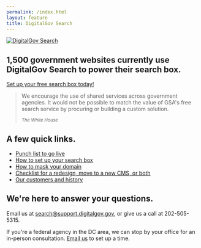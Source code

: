 ```yaml
---
permalink: /index.html
layout: feature
title: DigitalGov Search
---
```

<article class="article feature">
<div class="banner">
  <a href="/">
    <img src="http://f22818b4dfc10241d8a3-f1564c64756a8cfee25b6b19953b1d23.r31.cf2.rackcdn.com/digitalgov_search_logo.png" alt="DigitalGov Search" />
  </a>
</div>

<h1>1,500 government websites currently use DigitalGov&nbsp;Search to power their search box.</h1>

<div class='signup-wrapper'>
  <a href="http://search.usa.gov/login" class="btn btn-primary btn-large">Set up your free search box today!</a>
</div>

<blockquote>
<p>
  We encourage the use of shared services across government agencies. It would not be possible to match the value of GSA's free search service by procuring or building a custom solution.
</p>
<small><cite>The White House</cite></small>
</blockquote>

## A few quick links.
<ul>
 <li><a href="/blog/go-live.html">Punch list to go live</a></li>
 <li><a href="/help-desk.html">How to set up your search box</a></li>
 <li><a href="/sites/manual/cname.html">How to mask your domain</a></li>
 <li><a href="/blog/redesign.html">Checklist for a redesign, move to a new CMS, or both</a></li>
  <li><a href="/customers.html">Our customers and history</a></li>
</ul>

## We're here to answer your questions.

Email us at <search@support.digitalgov.gov>, or give us a call at 202-505-5315.

If you're a federal agency in the DC area, we can stop by your office for an in-person consultation. [Email us](mailto:search@support.digitalgov.gov) to set up a time.

</article>